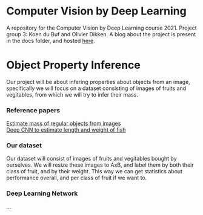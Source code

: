 
# Computer Vision by Deep Learning

A repository for the Computer Vision by Deep Learning course 2021.
Project group 3: Koen du Buf and Olivier Dikken.
A blog about the project is present in the docs folder, and hosted
[here](https://koendubuf.github.io/CVbyDL-Object-Property-Inference/).

# Object Property Inference

Our project will be about infering properties about objects from an image,
specifically we will focus on a dataset consisting of images of fruits and
vegitables, from which we will try to infer their mass.

### Reference papers

[Estimate mass of regular objects from images](http://proceedings.mlr.press/v78/standley17a/standley17a.pdf)\
[Deep CNN to estimate length and weight of fish](https://onlinelibrary.wiley.com/doi/full/10.1002/ece3.6618)

### Our dataset

Our dataset will consist of images of fruits and vegitables bought by ourselves.
We will resize these images to AxB, and label them by both their class of fruit,
and by their weight. This way we can get statistics about performance overall,
and per class of fruit if we want to.

### Deep Learning Network

...




